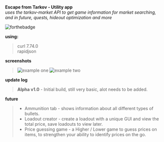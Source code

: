 
**Escape from Tarkov - Utility app**                    
*uses the tarkov-market API to get game information for market searching, and in future, quests, hideout optimization and more*     

![forthebadge](https://forthebadge.com/images/badges/built-with-love.svg)

**using:**
> curl 7.74.0           
> rapidjson

**screenshots**
> ![example one](https://i.imgur.com/BvOURru.png)
> ![example two](https://i.imgur.com/0dDm0Pr.png)

**update log**
> **Alpha v1.0** - Initial build, still very basic, alot needs to be added.

**future**
> - Ammunition tab - shows information about all different types of bullets.
> - Loadout creator - create a loadout with a unique GUI and view the total price, save loadouts to view later.
> - Price guessing game - a Higher / Lower game to guess prices on items, to strengthen your ability to identify prices on the go.
